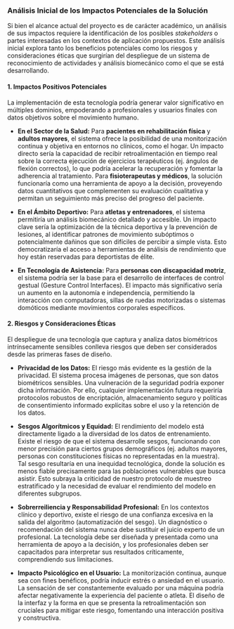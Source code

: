 
### **Análisis Inicial de los Impactos Potenciales de la Solución**

Si bien el alcance actual del proyecto es de carácter académico, un análisis de sus impactos requiere la identificación de los posibles *stakeholders* o partes interesadas en los contextos de aplicación propuestos. Este análisis inicial explora tanto los beneficios potenciales como los riesgos y consideraciones éticas que surgirían del despliegue de un sistema de reconocimiento de actividades y análisis biomecánico como el que se está desarrollando.

#### **1. Impactos Positivos Potenciales**

La implementación de esta tecnología podría generar valor significativo en múltiples dominios, empoderando a profesionales y usuarios finales con datos objetivos sobre el movimiento humano.

*   **En el Sector de la Salud:** Para **pacientes en rehabilitación física** y **adultos mayores**, el sistema ofrece la posibilidad de una monitorización continua y objetiva en entornos no clínicos, como el hogar. Un impacto directo sería la capacidad de recibir retroalimentación en tiempo real sobre la correcta ejecución de ejercicios terapéuticos (ej. ángulos de flexión correctos), lo que podría acelerar la recuperación y fomentar la adherencia al tratamiento. Para **fisioterapeutas y médicos**, la solución funcionaría como una herramienta de apoyo a la decisión, proveyendo datos cuantitativos que complementen su evaluación cualitativa y permitan un seguimiento más preciso del progreso del paciente.

*   **En el Ámbito Deportivo:** Para **atletas y entrenadores**, el sistema permitiría un análisis biomecánico detallado y accesible. Un impacto clave sería la optimización de la técnica deportiva y la prevención de lesiones, al identificar patrones de movimiento subóptimos o potencialmente dañinos que son difíciles de percibir a simple vista. Esto democratizaría el acceso a herramientas de análisis de rendimiento que hoy están reservadas para deportistas de élite.

*   **En Tecnología de Asistencia:** Para **personas con discapacidad motriz**, el sistema podría ser la base para el desarrollo de interfaces de control gestual (Gesture Control Interfaces). El impacto más significativo sería un aumento en la autonomía e independencia, permitiendo la interacción con computadoras, sillas de ruedas motorizadas o sistemas domóticos mediante movimientos corporales específicos.

#### **2. Riesgos y Consideraciones Éticas**

El despliegue de una tecnología que captura y analiza datos biométricos intrínsecamente sensibles conlleva riesgos que deben ser considerados desde las primeras fases de diseño.

*   **Privacidad de los Datos:** El riesgo más evidente es la gestión de la privacidad. El sistema procesa imágenes de personas, que son datos biométricos sensibles. Una vulneración de la seguridad podría exponer dicha información. Por ello, cualquier implementación futura requeriría protocolos robustos de encriptación, almacenamiento seguro y políticas de consentimiento informado explícitas sobre el uso y la retención de los datos.

*   **Sesgos Algorítmicos y Equidad:** El rendimiento del modelo está directamente ligado a la diversidad de los datos de entrenamiento. Existe el riesgo de que el sistema desarrolle sesgos, funcionando con menor precisión para ciertos grupos demográficos (ej. adultos mayores, personas con constituciones físicas no representadas en la muestra). Tal sesgo resultaría en una inequidad tecnológica, donde la solución es menos fiable precisamente para las poblaciones vulnerables que busca asistir. Esto subraya la criticidad de nuestro protocolo de muestreo estratificado y la necesidad de evaluar el rendimiento del modelo en diferentes subgrupos.

*   **Sobrerreiliencia y Responsabilidad Profesional:** En los contextos clínico y deportivo, existe el riesgo de una confianza excesiva en la salida del algoritmo (automatización del sesgo). Un diagnóstico o recomendación del sistema nunca debe sustituir el juicio experto de un profesional. La tecnología debe ser diseñada y presentada como una herramienta de apoyo a la decisión, y los profesionales deben ser capacitados para interpretar sus resultados críticamente, comprendiendo sus limitaciones.

*   **Impacto Psicológico en el Usuario:** La monitorización continua, aunque sea con fines benéficos, podría inducir estrés o ansiedad en el usuario. La sensación de ser constantemente evaluado por una máquina podría afectar negativamente la experiencia del paciente o atleta. El diseño de la interfaz y la forma en que se presenta la retroalimentación son cruciales para mitigar este riesgo, fomentando una interacción positiva y constructiva.